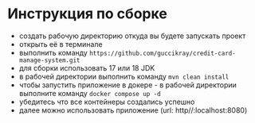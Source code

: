 # Инструкция по сборке
 - создать рабочую директорию откуда вы будете запускать проект
 - открыть её в терминале
 - выполнить команду ```https://github.com/guccikray/credit-card-manage-system.git```
 - для сборки использовать 17 или 18 JDK
 - в рабочей директории выполнить команду ```mvn clean install```
 - чтобы запустить приложение в докере - в рабочей директории выполните команду ```docker compose up -d```
 - убедитесь что все контейнеры создались успешно
 - далее можно использовать приложение (url: http//:localhost:8080)
